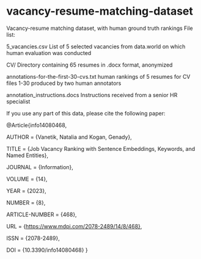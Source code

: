 # vacancy-resume-matching-dataset
Vacancy-resume matching dataset, with human ground truth rankings
File list:

5_vacancies.csv  List of 5 selected vacancies from data.world on which human evaluation was conducted

CV/ Directory containing 65 resumes in .docx format, anonymized

annotations-for-the-first-30-cvs.txt human rankings of 5 resumes for CV files 1-30 produced by two human annotators

annotation_instructions.docs  Instructions received from a senior HR specialist 


If you use any part of this data, please cite the following paper:

@Article{info14080468,

AUTHOR = {Vanetik, Natalia and Kogan, Genady},

TITLE = {Job Vacancy Ranking with Sentence Embeddings, Keywords, and Named Entities},

JOURNAL = {Information},

VOLUME = {14},

YEAR = {2023},

NUMBER = {8},

ARTICLE-NUMBER = {468},

URL = {https://www.mdpi.com/2078-2489/14/8/468},

ISSN = {2078-2489},

DOI = {10.3390/info14080468}
}
